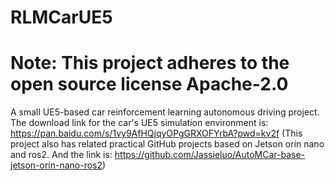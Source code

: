 # RLMCarUE5
# Note: This project adheres to the open source license Apache-2.0
A small UE5-based car reinforcement learning autonomous driving project.
The download link for the car's UE5 simulation environment is: https://pan.baidu.com/s/1vy9AfHQjqyOPgGRXOFYrbA?pwd=kv2f
(This project also has related practical GitHub projects based on Jetson orin nano and ros2. And the link is: https://github.com/Jassieluo/AutoMCar-base-jetson-orin-nano-ros2)
